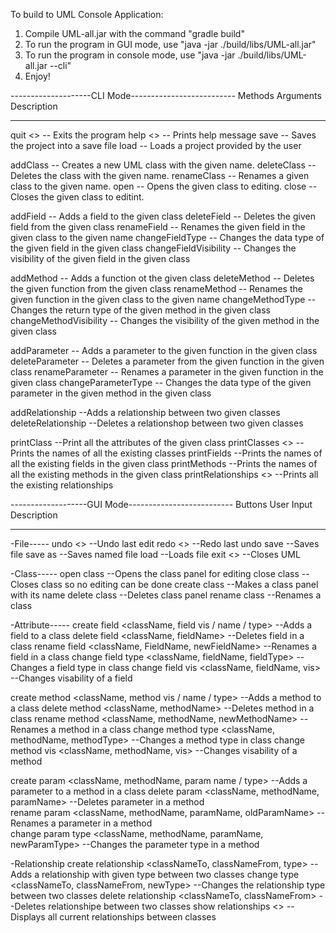 To build to UML Console Application:

1. Compile UML-all.jar with the command "gradle build"
2. To run the program in GUI mode, use "java -jar ./build/libs/UML-all.jar"
3. To run the program in console mode, use "java -jar ./build/libs/UML-all.jar --cli"
4. Enjoy!


--------------------CLI Mode--------------------------
Methods			Arguments			Description
-------			----------			------------
quit 			<>      			-- Exits the program
help 			<>      			-- Prints help message
save 			<filename> 			-- Saves the project into a save file
load 			<filename> 			-- Loads a project provided by the user

addClass 		<name> 				-- Creates a new UML class with the given name.
deleteClass 		<class>				-- Deletes the class with the given name.
renameClass 		<class newName>			-- Renames a given class to the given name.
open 			<class>				-- Opens the given class to editing.
close 			<class>				-- Closes the given class to editint.

addField 		<class name type> 		-- Adds a field to the given class
deleteField		<class field>			-- Deletes the given field from the given class
renameField		<class field newName> 		-- Renames the given field in the given class to the given name
changeFieldType		<class field newType>		-- Changes the data type of the given field in the given class
changeFieldVisibility   <class field newVisibility>     -- Changes the visibility of the given field in the given class

addMethod		<class name type>		-- Adds a function ot the given class
deleteMethod		<class method>			-- Deletes the given function from the given class
renameMethod		<class method newName>		-- Renames the given function in the given class to the given name
changeMethodType	<class method newType>		-- Changes the return type of the given method in the given class
changeMethodVisibility  <class method newVisibility>    -- Changes the visibility of the given method in the given class

addParameter		<class method name type>	-- Adds a parameter to the given function in the given class
deleteParameter		<class method param>		-- Deletes a parameter from the given function in the given class
renameParameter		<class method param newName>	-- Renames a parameter in the given function in the given class
changeParameterType	<class method param newType>	-- Changes the data type of the given parameter in the given method in the given class

addRelationship 	<classFrom classTo>			--Adds a relationship between two given classes
deleteRelationship 	<classFrom classTo>			--Deletes a relationshop between two given classes

printClass		<class>				--Print all the attributes of the given class
printClasses		<>				--Prints the names of all the existing classes
printFields		<class>				--Prints the names of all the existing fields in the given class
printMethods		<class>				--Prints the names of all the existing methods in the given class
printRelationships	<>				--Prints all the existing relationships

-------------------GUI Mode--------------------------
Buttons			User Input			Description
-------			----------			-----------
-File-----
  undo 			<>				--Undo last edit
  redo			<>				--Redo last undo
  save			<if no named file: name file>	--Saves file 
  save as		<file>				--Saves named file
  load			<file>				--Loads file
  exit			<>				--Closes UML

-Class-----
  open class		<class name>			--Opens the class panel for editing 
  close class		<class name>			--Closes class so no editing can be done
  create class		<class name>			--Makes a class panel with its name
  delete class		<class name>			--Deletes class panel
  rename class		<class name>			--Renames a class

-Attribute-----
  create field		<className, field vis / name / type>	--Adds a field to a class 
  delete field		<className, fieldName> 			--Deletes field in a class 
  rename field		<className, FieldName, newFieldName> 	--Renames a field in a class
  change field type	<className, fieldName, fieldType>	--Changes a field type in class
  change field vis	<className, fieldName, vis>		--Changes visability of a field

  create method		<className, method vis / name / type>	--Adds a method to a class 
  delete method		<className, methodName> 		--Deletes method in a class
  rename method		<className, methodName, newMethodName> 	--Renames a method in a class
  change method type	<className, methodName, methodType>	--Changes a method type in class
  change method vis	<className, methodName, vis>		--Changes visability of a method

  create param		<className, methodName, param name / type>		--Adds a parameter to a method in a class
  delete param		<className, methodName, paramName>			--Deletes parameter in a method  
  rename param		<className, methodName, paramName, oldParamName>	--Renames a parameter in a method	
  change param type	<className, methodName, paramName, newParamType>	--Changes the parameter type in a method

-Relationship
  create relationship	<classNameTo, classNameFrom, type>	--Adds a relationship with given type between two classes
  change type		<classNameTo, classNameFrom, newType>	--Changes the relationship type between two classes	
  delete relationship 	<classNameTo, classNameFrom>		--Deletes relationshipe between two classes
  show relationships	<>					--Displays all current relationships between classes